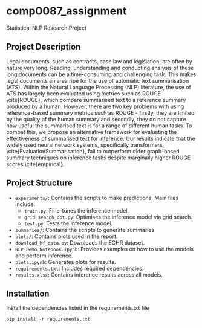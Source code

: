 # comp0087_assignment
Statistical NLP Research Project

## Project Description
Legal documents, such as contracts, case law and legislation, are often by nature very long. Reading, understanding and conducting analysis of these long documents can be a time-consuming and challenging task. This makes legal documents an area ripe for the use of automatic text summarisation (ATS). Within the Natural Language Processing (NLP) literature, the use of ATS has largely been evaluated using metrics such as ROUGE \cite{ROUGE}, which compare summarised text to a reference summary produced by a human. However, there are two key problems with using reference-based summary metrics such as ROUGE - firstly, they are limited by the quality of the human summary and secondly, they do not capture how useful the summarised text is for a range of different human tasks. To combat this, we propose an alternative framework for evaluating the effectiveness of summarised text for inference. Our results indicate that the widely used neural network systems, specifically transformers, \cite{EvaluationSummarisation}, fail to outperform older graph-based summary techniques on inference tasks despite marginally higher ROUGE scores \cite{empirical}.

## Project Structure
- `experiments/`: Contains the scripts to make predictions. Main files include:
  - `train.py`: Fine-tunes the inference model.
  - `grid_search_opt.py`: Optimises the inference model via grid search.
  - `test.py`: Tests the inference model.
- `summaries/`: Contains the scripts to generate summaries
- `plots/`: Contains plots used in the report.
- `download_hf_data.py`: Downloads the ECHR dataset.
- `NLP_Demo_Notebook.ipynb`: Provides examples on how to use the models and perform inference.
- `plots.ipynb`: Generates plots for results.
- `requirements.txt`: Includes required dependencies.
- `results.xlsx`: Contains inference results across all models.

## Installation
Install the dependencies listed in the requirements.txt file
```python
pip install -r requirements.txt

